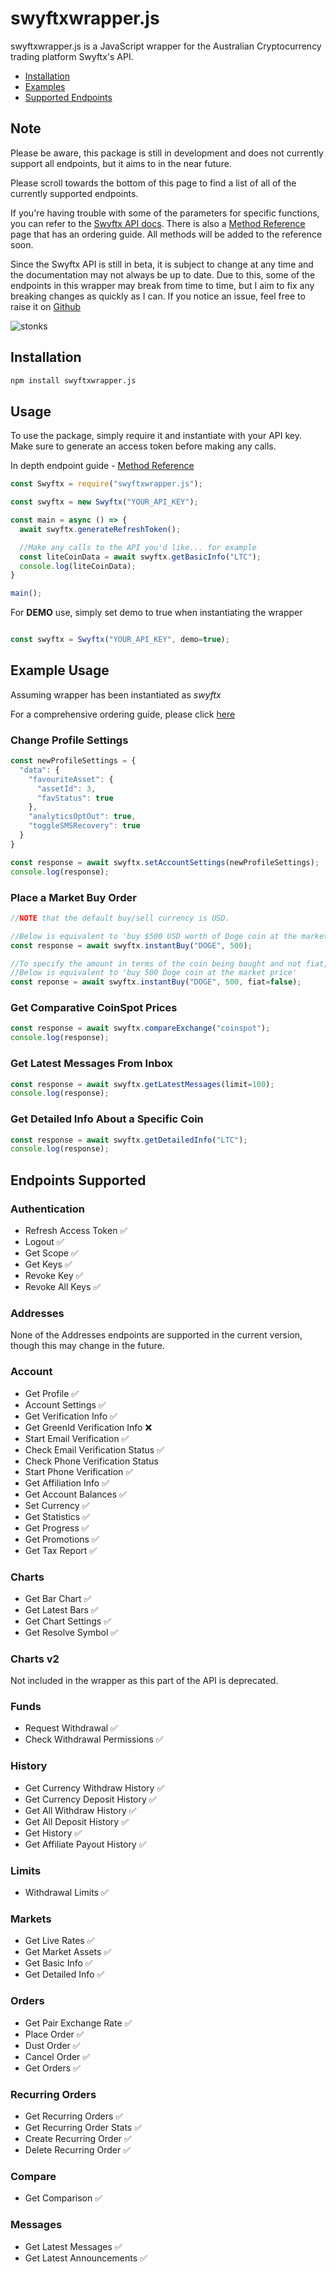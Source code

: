 # swyftxwrapper.js

swyftxwrapper.js is a JavaScript wrapper for the Australian Cryptocurrency trading platform Swyftx's API.

* [Installation](#installation)
* [Examples](#example-usage)
* [Supported Endpoints](#endpoints-supported)

## Note

Please be aware, this package is still in development and does not currently support all endpoints, but it aims to in the near future. 

Please scroll towards the bottom of this page to find a list of all of the currently supported endpoints.

If you're having trouble with some of the parameters for specific functions, you can refer to the [Swyftx API docs](https://docs.swyftx.com.au/). There is also a [Method Reference](https://github.com/jesse10klein/SwyftxWrapper.js/blob/main/MethodReference.md) page that has an ordering guide. All methods will be added to the reference soon.

Since the Swyftx API is still in beta, it is subject to change at any time and the documentation may not always be up to date. Due to this, some of the endpoints in this wrapper may break from time to time, but I aim to fix any breaking changes as quickly as I can. If you notice an issue, feel free to raise it on [Github](https://github.com/jesse10klein/SwyftxWrapper.js)

![stonks](https://media.giphy.com/media/XDAY1NNG2VvobAp9o0/giphy.gif)

## Installation

```bash
npm install swyftxwrapper.js
```

## Usage

To use the package, simply require it and instantiate with your API key. Make sure to generate an access token before making any calls.

In depth endpoint guide - [Method Reference](https://github.com/jesse10klein/SwyftxWrapper.js/blob/main/MethodReference.md)

```javascript
const Swyftx = require("swyftxwrapper.js");

const swyftx = new Swyftx("YOUR_API_KEY");

const main = async () => {
  await swyftx.generateRefreshToken();

  //Make any calls to the API you'd like... for example
  const liteCoinData = await swyftx.getBasicInfo("LTC");
  console.log(liteCoinData);
}

main();
```

For **DEMO** use, simply set demo to true when instantiating the wrapper

```javascript

const swyftx = Swyftx("YOUR_API_KEY", demo=true);

```

## Example Usage

Assuming wrapper has been instantiated as *swyftx*

For a comprehensive ordering guide, please click [here](https://github.com/jesse10klein/SwyftxWrapper.js/blob/main/MethodReference.md)

### Change Profile Settings

```javascript
const newProfileSettings = {
  "data": {
    "favouriteAsset": {
      "assetId": 3,
      "favStatus": true
    },
    "analyticsOptOut": true,
    "toggleSMSRecovery": true
  }
}

const response = await swyftx.setAccountSettings(newProfileSettings);
console.log(response);
```

### Place a Market Buy Order

```javascript
//NOTE that the default buy/sell currency is USD.

//Below is equivalent to 'buy $500 USD worth of Doge coin at the market price'
const response = await swyftx.instantBuy("DOGE", 500);

//To specify the amount in terms of the coin being bought and not fiat, set fiat=false
//Below is equivalent to 'buy 500 Doge coin at the market price'
const reponse = await swyftx.instantBuy("DOGE", 500, fiat=false);

```

### Get Comparative CoinSpot Prices

```javascript
const response = await swyftx.compareExchange("coinspot");
console.log(response);
```

### Get Latest Messages From Inbox
```javascript
const response = await swyftx.getLatestMessages(limit=100);
console.log(response);
```

### Get Detailed Info About a Specific Coin
```javascript
const response = await swyftx.getDetailedInfo("LTC");
console.log(response);
```


## Endpoints Supported

### Authentication
* Refresh Access Token &#x2705;
* Logout &#x2705;
* Get Scope &#x2705;
* Get Keys &#x2705;
* Revoke Key &#x2705;
* Revoke All Keys &#x2705;

### Addresses

None of the Addresses endpoints are supported in the current version, though this may change in the future.

### Account

* Get Profile &#x2705;
* Account Settings &#x2705;
* Get Verification Info &#x2705;
* Get GreenId Verification Info &#10060;
* Start Email Verification &#x2705;
* Check Email Verification Status &#x2705;
* Check Phone Verification Status
* Start Phone Verification &#x2705;
* Get Affiliation Info &#x2705;
* Get Account Balances &#x2705;
* Set Currency &#x2705;
* Get Statistics &#x2705;
* Get Progress &#x2705;
* Get Promotions &#x2705;
* Get Tax Report &#x2705;

### Charts

* Get Bar Chart &#x2705;
* Get Latest Bars &#x2705;
* Get Chart Settings &#x2705;
* Get Resolve Symbol &#x2705;

### Charts v2

Not included in the wrapper as this part of the API is deprecated.

### Funds

* Request Withdrawal &#x2705;
* Check Withdrawal Permissions &#x2705;

### History

* Get Currency Withdraw History &#x2705;
* Get Currency Deposit History &#x2705;
* Get All Withdraw History &#x2705;
* Get All Deposit History &#x2705;
* Get History &#x2705;
* Get Affiliate Payout History &#x2705;

### Limits

* Withdrawal Limits &#x2705;

### Markets

* Get Live Rates &#x2705;
* Get Market Assets &#x2705;
* Get Basic Info &#x2705;
* Get Detailed Info &#x2705;

### Orders

* Get Pair Exchange Rate &#x2705;
* Place Order &#x2705;
* Dust Order &#x2705;
* Cancel Order &#x2705;
* Get Orders &#x2705;

### Recurring Orders

* Get Recurring Orders &#x2705;
* Get Recurring Order Stats &#x2705;
* Create Recurring Order &#x2705;
* Delete Recurring Order &#x2705;

### Compare

* Get Comparison &#x2705;

### Messages

* Get Latest Messages &#x2705;
* Get Latest Announcements &#x2705;


